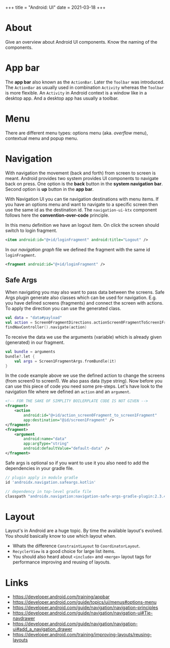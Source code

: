 +++
title = "Android: UI"
date = 2021-03-18
+++

# About
Give an overview about Android UI components. Know the naming of the components.

# App bar
The __app bar__ also known as the `ActionBar`. Later the `Toolbar` was introduced. The `ActionBar` as usually used in combination `Activity` whereas the `Toolbar` is more flexible.
An `Activity` in Android context is a window like in a desktop app. And a desktop app has usually a toolbar.

# Menu
There are different menu types: options menu (aka. _overflow_ menu), contextual menu and popup menu.

# Navigation
With navigation the movement (back and forth) from screen to screen is meant. Android provides two system provides UI components to navigate back on press. One option is the __back__ button in the __system navigation bar__. Second option is __up__ button in the __app bar__.

With Navigation UI you can tie navigation destinations with menu items. If you have an options menu and want to navigate to a specific screen then use the same id as the destination id. The `navigation-ui-ktx` component follows here the __convention-over-code__ principle.

In this menu definition we have an logout item. On click the screen should switch to login fragment.
```xml
<item android:id="@+id/loginFragment" android:title="Logout" />
```

In our _navigation graph_ file we defined the fragment with the same id `loginFragment`.
```xml
<fragment android:id="@+id/loginFragment" />
```

## Safe Args
When navigating you may also want to pass data between the screens. Safe Args plugin generate also classes which can be used for navigation. E.g. you have defined screens (fragments) and connect the screen with actions. To apply the direction you can use the generated class.

```kotlin
val data = "data#payload"
val action = Screen0FragmentDirections.actionScreen0FragmentToScreen1Fragment(data)
findNavController().navigate(action)
```

To receive the data we use the arguments (variable) which is already given (generated) in our fragment.
```kotlin
val bundle = arguments
bundle?.let {
    val args = Screen1FragmentArgs.fromBundle(it)
}
```

In the code example above we use the defined action to change the screens (from screen0 to screen1). We also pass data (type string). Now before you can use this piece of code you need some pre-steps. Let's have look to the navigation file where we defined an `action` and an `argument`.

```xml
<!-- FOR THE SAKE OF SIMPLITY BOILERPLATE CODE IS NOT GIVEN -->
<fragment>
    <action
        android:id="@+id/action_screen0Fragment_to_screen1Fragment"
        app:destination="@id/screen1Fragment" />
</fragment>
<fragment>
    <argument
        android:name="data"
        app:argType="string"
        android:defaultValue="default-data" />
</fragment>
```

Safe args is optional so if you want to use it you also need to add the dependencies in your gradle file.
```groovy
// plugin apply in module gradle
id 'androidx.navigation.safeargs.kotlin'

// dependency in top-level gradle file
classpath "androidx.navigation:navigation-safe-args-gradle-plugin:2.3.4"
```

# Layout
Layout's in Android are a huge topic. By time the available layout's evolved. You should basically know to use which layout when. 
* Whats the difference `ConstraintLayout` to `CoordinatorLayout`. 
* `RecyclerView` is a good choice for large list items. 
* You should also heard about `<include>` and `<merge>` layout tags for performance improving and reusing of layouts.

# Links
* https://developer.android.com/training/appbar
* https://developer.android.com/guide/topics/ui/menus#options-menu
* https://developer.android.com/guide/navigation/navigation-principles
* https://developer.android.com/guide/navigation/navigation-ui#Tie-navdrawer
* https://developer.android.com/guide/navigation/navigation-ui#add_a_navigation_drawer
* https://developer.android.com/training/improving-layouts/reusing-layouts
